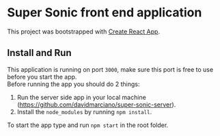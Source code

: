 # Super Sonic front end application

This project was bootstrapped with [Create React App](https://github.com/facebook/create-react-app).

## Install and Run

This application is running on port `3000`, make sure this port is free to use before you start the app. <br />
Before running the app you should do 2 things:
1. Run the server side app in your local machine (https://github.com/davidmarciano/super-sonic-server). <br />
2. Install the `node_modules` by running `npm install`. <br />

To start the app type and run `npm start` in the root folder.

